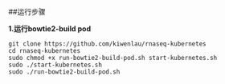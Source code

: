 ##运行步骤

**1.运行bowtie2-build pod**
 
```
git clone https://github.com/kiwenlau/rnaseq-kubernetes
cd rnaseq-kubernetes
sudo chmod +x run-bowtie2-build-pod.sh start-kubernetes.sh
sudo ./start-kubernetes.sh
sudo ./run-bowtie2-build-pod.sh
```